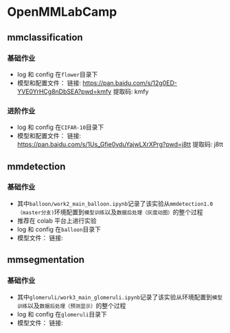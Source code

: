 # OpenMMLabCamp

## mmclassification

### 基础作业

- log 和 config 在`flower`目录下
- 模型和配置文件：
  链接: https://pan.baidu.com/s/12g0ED-YVE0YrHCg8nDbSEA?pwd=kmfy 提取码: kmfy

### 进阶作业

- log 和 config 在`CIFAR-10`目录下
- 模型和配置文件：
  链接: https://pan.baidu.com/s/1Us_Gfie0vduYajwLXrXPrg?pwd=j8tt 提取码: j8tt

## mmdetection

### 基础作业

- 其中`balloon/work2_main_balloon.ipynb`记录了该实验从`mmdetection1.0（master分支)`环境配置到`模型训练`以及`数据后处理（灰度动图）`的整个过程
- 推荐在 colab 平台上进行实验
- log 和 config 在`balloon`目录下
- 模型文件：
  链接:

## mmsegmentation

### 基础作业

- 其中`glomeruli/work3_main_glomeruli.ipynb`记录了该实验从环境配置到`模型训练`以及`数据后处理（预测显示）`的整个过程
- log 和 config 在`glomeruli`目录下
- 模型文件：
  链接:
